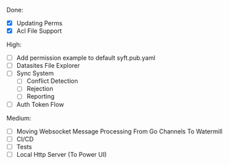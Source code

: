 Done:
- [x] Updating Perms
- [x] Acl File Support

High:
- [ ] Add permission example to default syft.pub.yaml
- [ ] Datasites File Explorer
- [ ] Sync System
    - [ ] Conflict Detection
    - [ ] Rejection
    - [ ] Reporting
- [ ] Auth Token Flow

Medium:
- [ ] Moving Websocket Message Processing From Go Channels To Watermill
- [ ] CI/CD
- [ ] Tests
- [ ] Local Http Server (To Power UI)